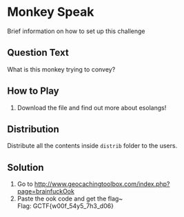 # Monkey Speak
Brief information on how to set up this challenge

## Question Text
What is this monkey trying to convey?

## How to Play
1. Download the file and find out more about esolangs!

## Distribution
Distribute all the contents inside `distrib` folder to the users.

## Solution
1. Go to http://www.geocachingtoolbox.com/index.php?page=brainfuckOok  
2. Paste the ook code and get the flag~  
Flag: GCTF{w00f_54y5_7h3_d06} 
